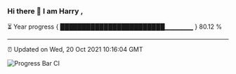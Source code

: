 ### Hi there 👋 I am Harry , 

⏳ Year progress { ████████████████████████▁▁▁▁▁▁ } 80.12 %

---

⏰ Updated on Wed, 20 Oct 2021 10:16:04 GMT

![Progress Bar CI](https://github.com/duykhang68/duykhang68/workflows/Progress%20Bar%20CI/badge.svg)

